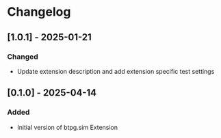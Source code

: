 # Changelog

## [1.0.1] - 2025-01-21
### Changed
- Update extension description and add extension specific test settings


## [0.1.0] - 2025-04-14

### Added

- Initial version of btpg.sim Extension
